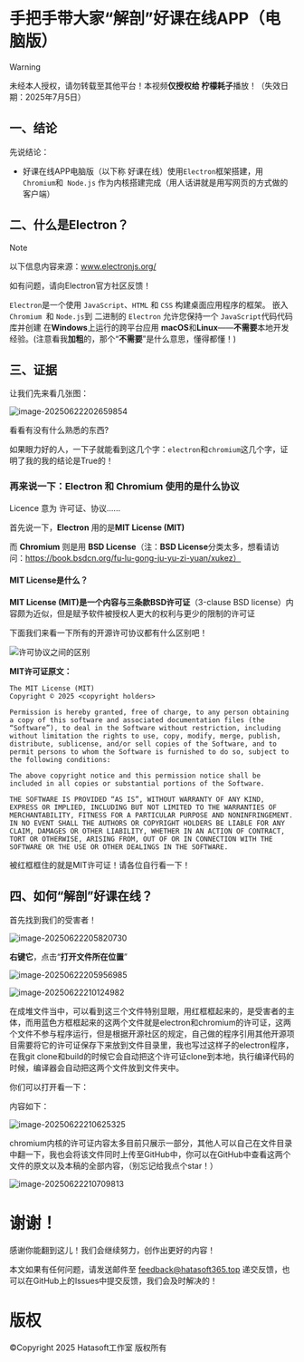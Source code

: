 # 手把手带大家“解剖”好课在线APP（电脑版）

> [!WARNING]
>
> 未经本人授权，请勿转载至其他平台！本视频**仅授权给 柠檬耗子**播放！（失效日期：2025年7月5日）

  

## 一、结论

先说结论：

- 好课在线APP电脑版（以下称 好课在线）使用`Electron`框架搭建，用`Chromium`和` Node.js` 作为内核搭建完成（用人话讲就是用写网页的方式做的客户端）

## 二、什么是Electron？

> [!NOTE]
>
> 以下信息内容来源：www.electronjs.org/
>
> 如有问题，请向Electron官方社区反馈！

`Electron`是一个使用 `JavaScript`、`HTML` 和 `CSS` 构建桌面应用程序的框架。 嵌入 `Chromium `和 `Node.js`到 二进制的 `Electron` 允许您保持一个 `JavaScript`代码代码库并创建 在**Windows**上运行的跨平台应用 **macOS**和**Linux**——**不需要**本地开发 经验。(注意看我**加粗**的，那个“**不需要**”是什么意思，懂得都懂！)

## 三、证据

让我们先来看几张图：

![image-20250622202659854](./image-20250622202659854.png)

看看有没有什么熟悉的东西?

如果眼力好的人，一下子就能看到这几个字：`electron`和`chromium`这几个字，证明了我的我的结论是True的！

### 再来说一下：Electron 和 Chromium 使用的是什么协议

Licence 意为 许可证、协议......

首先说一下，**Electron** 用的是**MIT License (MIT)**

而  **Chromium** 则是用 **BSD License**（注：**BSD License**分类太多，想看请访问：https://book.bsdcn.org/fu-lu-gong-ju-yu-zi-yuan/xukez）

#### MIT License是什么？

**MIT License (MIT)**是一个内容与**三条款BSD许可证**（3-clause BSD license）内容颇为近似，但是赋予软件被授权人更大的权利与更少的限制的许可证

下面我们来看一下所有的开源许可协议都有什么区别吧！

![许可协议之间的区别](https://bkimg.cdn.bcebos.com/pic/bf096b63f6246b600c339c23ffaf0d4c510fd9f90417?x-bce-process=image/format,f_auto/resize,m_lfit,limit_1,h_808)

**MIT许可证原文：**

```TEXT
The MIT License (MIT)
Copyright © 2025 <copyright holders>

Permission is hereby granted, free of charge, to any person obtaining a copy of this software and associated documentation files (the “Software”), to deal in the Software without restriction, including without limitation the rights to use, copy, modify, merge, publish, distribute, sublicense, and/or sell copies of the Software, and to permit persons to whom the Software is furnished to do so, subject to the following conditions:

The above copyright notice and this permission notice shall be included in all copies or substantial portions of the Software.

THE SOFTWARE IS PROVIDED “AS IS”, WITHOUT WARRANTY OF ANY KIND, EXPRESS OR IMPLIED, INCLUDING BUT NOT LIMITED TO THE WARRANTIES OF MERCHANTABILITY, FITNESS FOR A PARTICULAR PURPOSE AND NONINFRINGEMENT. IN NO EVENT SHALL THE AUTHORS OR COPYRIGHT HOLDERS BE LIABLE FOR ANY CLAIM, DAMAGES OR OTHER LIABILITY, WHETHER IN AN ACTION OF CONTRACT, TORT OR OTHERWISE, ARISING FROM, OUT OF OR IN CONNECTION WITH THE SOFTWARE OR THE USE OR OTHER DEALINGS IN THE SOFTWARE.
```

被红框框住的就是MIT许可证！请各位自行看一下！



## 四、如何“解剖”好课在线？

首先找到我们的受害者！

![image-20250622205820730](./image-20250622205820730.png)

**右键它**，点击“**打开文件所在位置**”

![image-20250622205956985](./image-20250622205956985.png)

![image-20250622210124982](./image-20250622210124982.png)

在成堆文件当中，可以看到这三个文件特别显眼，用红框框起来的，是受害者的主体，而用蓝色方框框起来的这两个文件就是electron和chromium的许可证，这两个文件不参与程序运行，但是根据开源社区的规定，自己做的程序引用其他开源项目需要将它的许可证保存下来放到文件目录里，我也写过这样子的electron程序，在我git clone和build的时候它会自动把这个许可证clone到本地，执行编译代码的时候，编译器会自动把这两个文件放到文件夹中。

你们可以打开看一下：

内容如下：

![image-20250622210625325](./image-20250622210625325.png)

chromium内核的许可证内容太多目前只展示一部分，其他人可以自己在文件目录中翻一下，我也会将该文件同时上传至GitHub中，你可以在GitHub中查看这两个文件的原文以及本稿的全部内容，（别忘记给我点个star！）

![image-20250622210709813](./image-20250622210709813.png)

# 谢谢！

感谢你能翻到这儿！我们会继续努力，创作出更好的内容！

本文如果有任何问题，请发送邮件至 feedback@hatasoft365.top 递交反馈，也可以在GitHub上的Issues中提交反馈，我们会及时解决的！

# 版权

©Copyright 2025 Hatasoft工作室 版权所有
